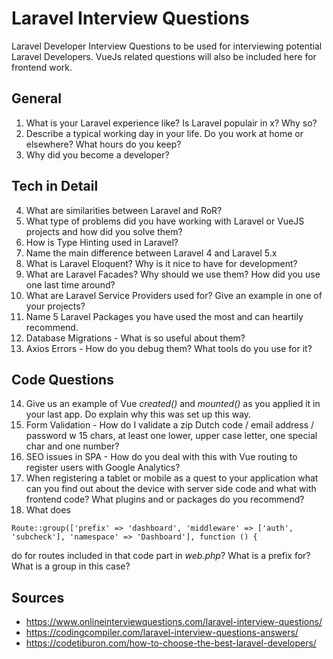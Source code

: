# Laravel Interview Questions
Laravel Developer Interview Questions to be used for interviewing potential Laravel Developers. VueJs related questions will also be included here for frontend work.


## General

1. What is your Laravel experience like? Is Laravel populair in x? Why so?
2. Describe a typical working day in your life. Do you work at home or elsewhere? What hours do you keep?
3. Why did you become a developer?

## Tech in Detail
4. What are similarities between Laravel and RoR?
5. What type of problems did you have working with Laravel or VueJS projects and how did you solve them?
6. How is Type Hinting used in Laravel?
7. Name the main difference between Laravel 4 and Laravel 5.x
8. What is Laravel Eloquent? Why is it nice to have for development?
9. What are Laravel Facades? Why should we use them? How did you use one last time around?
10. What are Laravel Service Providers used for? Give an example in one of your projects?
11. Name 5 Laravel Packages you have used the most and can heartily recommend.
12. Database Migrations - What is so useful about them?
13. Axios Errors - How do you debug them? What tools do you use for it?

## Code Questions

14. Give us an example of Vue *created()* and *mounted()* as you applied it in your last app. Do explain why this was set up this way.
15. Form Validation - How do I validate a zip Dutch code / email address / password w 15 chars, at least one lower, upper case letter, one special char and one number?
16. SEO issues in SPA - How do you deal with this with Vue routing to register users with Google Analytics?
17. When registering a tablet or mobile as a quest to your application what can you find out about the device with server side code and what with frontend code? What plugins and or packages do you recommend?
18.  What does 
```
Route::group(['prefix' => 'dashboard', 'middleware' => ['auth', 'subcheck'], 'namespace' => 'Dashboard'], function () {
```

do for routes included in that code part in *web.php*? What is a prefix for? What is a group in this case?
## Sources

* https://www.onlineinterviewquestions.com/laravel-interview-questions/
* https://codingcompiler.com/laravel-interview-questions-answers/
* https://codetiburon.com/how-to-choose-the-best-laravel-developers/
